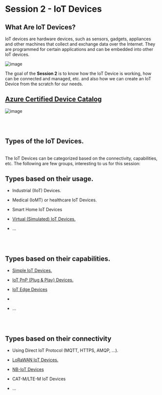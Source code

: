 <h1>Session 2 - IoT Devices</h1>

<h2>What Are IoT Devices?</h2>
IoT devices are hardware devices, such as sensors, gadgets, appliances and other machines that collect and exchange data over the Internet. They are programmed for certain applications and can be embedded into other IoT devices.


![image](https://github.com/romankiss/R-IoT/assets/30365471/3ae4bad5-b56a-4ef1-9fa1-b9368a02bc22)

The goal of the <b>Session 2</b> is to know how the IoT Device is working, how can be connected and managed, etc. and also how we can create an IoT Device from the scratch for our needs.  


 <h2><a href="https://devicecatalog.azure.com/">Azure Certified Device Catalog</a></h2>

![image](https://github.com/romankiss/R-IoT/assets/30365471/fb343bb0-97e6-41cd-92b3-5049e9207935)

<br />
<br />

<h2>Types of the IoT Devices.</h2>
<br />
The IoT Devices can be categorized based on the connectivity, capabilities, etc. The following are few groups, interesting to us for this session:
<br />


<h2>Types based on their usage.</h2>
<ul>
    <li><p>Industrial (IIoT) Devices.</p></li>
    <li><p>Medical (IoMT) or healthcare IoT Devices.</p></li>
    <li><p>Smart Home IoT Devices</p></li>
    <li><p><a href="https://github.com/romankiss/R-IoT/blob/main/Projects/Hands-on%20Labs/Azure%20IoT/July2023/5.%20Session%202%20-%20IoT%20Devices/Virtual_(Simulated)_IoT_Devices.md">Virtual (Simulated) IoT Devices.</a></p></li>
    <li><p>...</p></li> 
   </ul>

<br />
<br />

<h2>Types based on their capabilities.</h2>

  <ul>
    <li><p><a href="https://github.com/romankiss/R-IoT/blob/main/Projects/Hands-on%20Labs/Azure%20IoT/July2023/5.%20Session%202%20-%20IoT%20Devices/Simple-IoT-Devices.md">Simple IoT Devices.</a></p></li>
    <li><p><a href="https://github.com/romankiss/R-IoT/blob/main/Projects/Hands-on%20Labs/Azure%20IoT/July2023/5.%20Session%202%20-%20IoT%20Devices/IoT-PnP-Devices.md">IoT PnP (Plug & Play} Devices.</a></p></li>
    <li><p><a href="https://github.com/romankiss/R-IoT/blob/main/Projects/Hands-on%20Labs/Azure%20IoT/July2023/5.%20Session%202%20-%20IoT%20Devices/IoT-Edge-Devices.md">IoT Edge Devices</a></p></li>
    <li><p></p></li> 
    <li><p>...</p></li> 
   </ul>

<br />
<br />

<h2>Types based on their connectivity</h2>
<ul>
    <li><p>Using Direct IoT Protocol (MQTT, HTTPS, AMQP, ...).</p></li>
    <li><p><a href="https://github.com/romankiss/R-IoT/blob/main/Projects/Hands-on%20Labs/Azure%20IoT/July2023/5.%20Session%202%20-%20IoT%20Devices/LoRaWAN-IoT-Devices.md">LoRaWAN IoT Devices.</a></p></li>
    <li><p><a href="https://github.com/romankiss/R-IoT/blob/main/Projects/Hands-on%20Labs/Azure%20IoT/July2023/5.%20Session%202%20-%20IoT%20Devices/NB-IoT-Devices.md">NB-IoT Devices</a></p></li>
    <li><p>CAT-M/LTE-M IoT Devices</p></li> 
    <li><p>...</p></li> 
   </ul>

<br />
<br />


  








